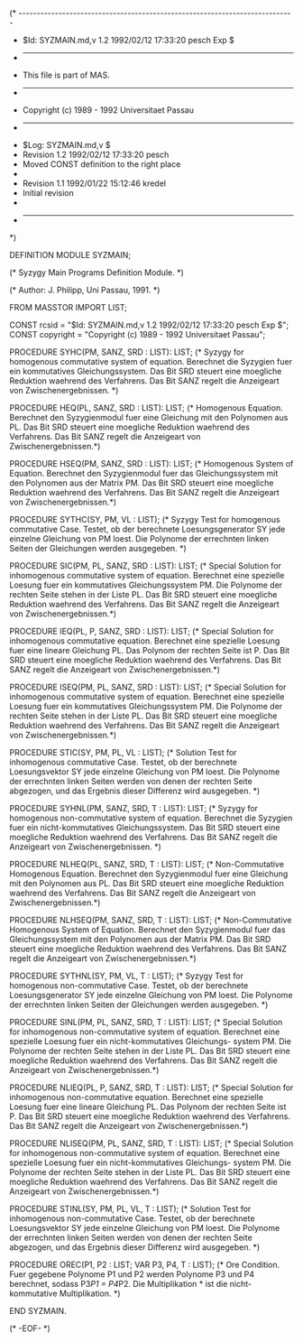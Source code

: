 (* ----------------------------------------------------------------------------
 * $Id: SYZMAIN.md,v 1.2 1992/02/12 17:33:20 pesch Exp $
 * ----------------------------------------------------------------------------
 * This file is part of MAS.
 * ----------------------------------------------------------------------------
 * Copyright (c) 1989 - 1992 Universitaet Passau
 * ----------------------------------------------------------------------------
 * $Log: SYZMAIN.md,v $
 * Revision 1.2  1992/02/12  17:33:20  pesch
 * Moved CONST definition to the right place
 *
 * Revision 1.1  1992/01/22  15:12:46  kredel
 * Initial revision
 *
 * ----------------------------------------------------------------------------
 *)

DEFINITION MODULE SYZMAIN;

(* Syzygy Main Programs Definition Module. *)


(* Author: J. Philipp, Uni Passau, 1991. *)


FROM MASSTOR IMPORT LIST;

CONST rcsid = "$Id: SYZMAIN.md,v 1.2 1992/02/12 17:33:20 pesch Exp $";
CONST copyright = "Copyright (c) 1989 - 1992 Universitaet Passau";



PROCEDURE SYHC(PM, SANZ, SRD : LIST): LIST;
(* Syzygy for homogenous commutative system of equation. Berechnet die
Syzygien fuer ein kommutatives Gleichungssystem. Das Bit SRD steuert
eine moegliche Reduktion waehrend des Verfahrens. Das Bit SANZ regelt die
Anzeigeart von Zwischenergebnissen. *)


PROCEDURE HEQ(PL, SANZ, SRD : LIST): LIST;
(* Homogenous Equation. Berechnet den Syzygienmodul fuer eine Gleichung mit 
den Polynomen aus PL. Das Bit SRD steuert eine moegliche Reduktion waehrend 
des Verfahrens. Das Bit SANZ regelt die Anzeigeart von Zwischenergebnissen.*)


PROCEDURE HSEQ(PM, SANZ, SRD : LIST): LIST;
(* Homogenous System of Equation. Berechnet den Syzygienmodul fuer das
Gleichungssystem mit den Polynomen aus der Matrix PM. Das Bit SRD steuert
eine moegliche Reduktion waehrend des Verfahrens. Das Bit SANZ regelt die
Anzeigeart von Zwischenergebnissen.*)


PROCEDURE SYTHC(SY, PM, VL : LIST);
(* Syzygy Test for homogenous commutative Case. Testet, ob der berechnete
Loesungsgenerator SY jede einzelne Gleichung von PM loest. Die Polynome
der errechnten linken Seiten der Gleichungen werden ausgegeben. *)


PROCEDURE SIC(PM, PL, SANZ, SRD : LIST): LIST;
(* Special Solution for inhomogenous commutative system of equation.
Berechnet eine spezielle Loesung fuer ein kommutatives Gleichungssystem PM.
Die Polynome der rechten Seite stehen in der Liste PL. Das Bit SRD steuert
eine moegliche Reduktion waehrend des Verfahrens. Das Bit SANZ regelt die
Anzeigeart von Zwischenergebnissen.*)


PROCEDURE IEQ(PL, P, SANZ, SRD : LIST): LIST;
(* Special Solution for inhomogenous commutative equation. Berechnet eine
spezielle Loesung fuer eine lineare Gleichung PL. Das Polynom der rechten
Seite ist P. Das Bit SRD steuert eine moegliche Reduktion waehrend des
Verfahrens. Das Bit SANZ regelt die Anzeigeart von Zwischenergebnissen.*)


PROCEDURE ISEQ(PM, PL, SANZ, SRD : LIST): LIST;
(* Special Solution for inhomogenous commutative system of equation.
Berechnet eine spezielle Loesung fuer ein kommutatives Gleichungssystem PM.
Die Polynome der rechten Seite stehen in der Liste PL. Das Bit SRD steuert
eine moegliche Reduktion waehrend des Verfahrens. Das Bit SANZ regelt die
Anzeigeart von Zwischenergebnissen.*)


PROCEDURE STIC(SY, PM, PL, VL : LIST);
(* Solution Test for inhomogenous commutative Case. Testet, ob der berechnete
Loesungsvektor SY jede einzelne Gleichung von PM loest. Die Polynome
der errechnten linken Seiten werden von denen der rechten Seite abgezogen,
und das Ergebnis dieser Differenz wird ausgegeben. *)


PROCEDURE SYHNL(PM, SANZ, SRD, T : LIST): LIST;
(* Syzygy for homogenous non-commutative system of equation. Berechnet die
Syzygien fuer ein nicht-kommutatives Gleichungssystem. Das Bit SRD steuert
eine moegliche Reduktion waehrend des Verfahrens. Das Bit SANZ regelt die
Anzeigeart von Zwischenergebnissen. *)


PROCEDURE NLHEQ(PL, SANZ, SRD, T : LIST): LIST;
(* Non-Commutative Homogenous Equation. Berechnet den Syzygienmodul fuer eine
Gleichung mit den Polynomen aus PL. Das Bit SRD steuert eine moegliche
Reduktion waehrend des Verfahrens. Das Bit SANZ regelt die Anzeigeart von
Zwischenergebnissen.*)


PROCEDURE NLHSEQ(PM, SANZ, SRD, T : LIST): LIST;
(* Non-Commutative Homogenous System of Equation. Berechnet den Syzygienmodul
fuer das Gleichungssystem mit den Polynomen aus der Matrix PM. Das Bit SRD
steuert eine moegliche Reduktion waehrend des Verfahrens. Das Bit SANZ regelt
die Anzeigeart von Zwischenergebnissen.*)


PROCEDURE SYTHNL(SY, PM, VL, T : LIST);
(* Syzygy Test for homogenous non-commutative Case. Testet, ob der berechnete
Loesungsgenerator SY jede einzelne Gleichung von PM loest. Die Polynome
der errechnten linken Seiten der Gleichungen werden ausgegeben. *)


PROCEDURE SINL(PM, PL, SANZ, SRD, T : LIST): LIST;
(* Special Solution for inhomogenous non-commutative system of equation.
Berechnet eine spezielle Loesung fuer ein nicht-kommutatives Gleichungs-
system PM. Die Polynome der rechten Seite stehen in der Liste PL. Das
Bit SRD steuert eine moegliche Reduktion waehrend des Verfahrens. Das
Bit SANZ regelt die Anzeigeart von Zwischenergebnissen.*)


PROCEDURE NLIEQ(PL, P, SANZ, SRD, T : LIST): LIST;
(* Special Solution for inhomogenous non-commutative equation. Berechnet eine
spezielle Loesung fuer eine lineare Gleichung PL. Das Polynom der rechten
Seite ist P. Das Bit SRD steuert eine moegliche Reduktion waehrend des
Verfahrens. Das Bit SANZ regelt die Anzeigeart von Zwischenergebnissen.*)


PROCEDURE NLISEQ(PM, PL, SANZ, SRD, T : LIST): LIST;
(* Special Solution for inhomogenous non-commutative system of equation.
Berechnet eine spezielle Loesung fuer ein nicht-kommutatives Gleichungs-
system PM. Die Polynome der rechten Seite stehen in der Liste PL. Das
Bit SRD steuert eine moegliche Reduktion waehrend des Verfahrens. Das Bit
SANZ regelt die Anzeigeart von Zwischenergebnissen.*)


PROCEDURE STINL(SY, PM, PL, VL, T : LIST);
(* Solution Test for inhomogenous non-commutative Case. Testet, ob der
berechnete Loesungsvektor SY jede einzelne Gleichung von PM loest. Die
Polynome der errechnten linken Seiten werden von denen der rechten Seite
abgezogen, und das Ergebnis dieser Differenz wird ausgegeben. *)


PROCEDURE OREC(P1, P2 : LIST; VAR P3, P4, T : LIST);
(* Ore Condition. Fuer gegebene Polynome P1 und P2 werden Polynome P3 und P4
berechnet, sodass P3*P1 = P4*P2. Die Multiplikation * ist die nicht-
kommutative Multiplikation. *)


END SYZMAIN.



(* -EOF- *)
